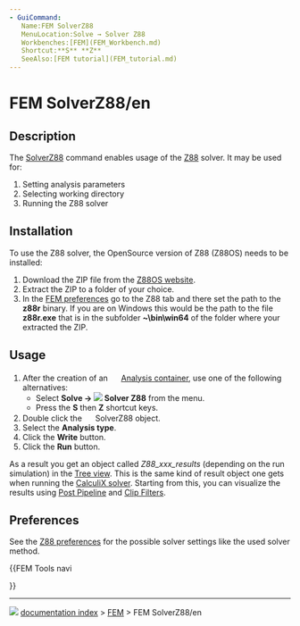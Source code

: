 ```yaml
---
- GuiCommand:
   Name:FEM SolverZ88
   MenuLocation:Solve → Solver Z88
   Workbenches:[FEM](FEM_Workbench.md)
   Shortcut:**S** **Z**
   SeeAlso:[FEM tutorial](FEM_tutorial.md)
---
```


# FEM SolverZ88/en

## Description

The [SolverZ88](FEM_SolverZ88.md) command enables usage of the [Z88](https://en.wikipedia.org/wiki/Z88_FEM_software) solver. It may be used for:

1.  Setting analysis parameters
2.  Selecting working directory
3.  Running the Z88 solver

## Installation

To use the Z88 solver, the OpenSource version of Z88 (Z88OS) needs to be installed:

1.  Download the ZIP file from the [Z88OS website](https://en.z88.de/download-z88os).
2.  Extract the ZIP to a folder of your choice.
3.  In the [FEM preferences](FEM_Preferences.md) go to the Z88 tab and there set the path to the **z88r** binary. If you are on Windows this would be the path to the file **z88r.exe** that is in the subfolder **~\bin\win64** of the folder where your extracted the ZIP.

## Usage

1.  After the creation of an <img alt="" src=images/FEM_Analysis.svg  style="width:16px;"> [Analysis container](FEM_Analysis.md), use one of the following alternatives:
    -   Select **Solve → <img src="images/FEM_SolverZ88.svg" width=x16px> Solver Z88** from the menu.
    -   Press the **S** then **Z** shortcut keys.
2.  Double click the <img alt="" src=images/FEM_SolverZ88.svg  style="width:" height="16px;"> SolverZ88 object.
3.  Select the **Analysis type**.
4.  Click the **Write** button.
5.  Click the **Run** button.

As a result you get an object called *Z88_xxx_results* (depending on the run simulation) in the [Tree view](Tree_view.md). This is the same kind of result object one gets when running the [CalculiX solver](FEM_SolverCalculixCxxtools.md). Starting from this, you can visualize the results using [Post Pipeline](FEM_PostPipelineFromResult.md) and [Clip Filters](FEM_Workbench#Menu__Results.md).

## Preferences

See the [Z88 preferences](FEM_Preferences#Z88.md) for the possible solver settings like the used solver method.





{{FEM Tools navi

}}



---
![](images/Right_arrow.png) [documentation index](../README.md) > [FEM](Category_FEM.md) > FEM SolverZ88/en
